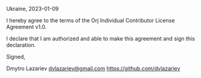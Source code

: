 Ukraine, 2023-01-09

I hereby agree to the terms of the Orj Individual Contributor License
Agreement v1.0.

I declare that I am authorized and able to make this agreement and sign this
declaration.

Signed,

Dmytro Lazariev dvlazariev@gmail.com https://github.com/dvlazariev
